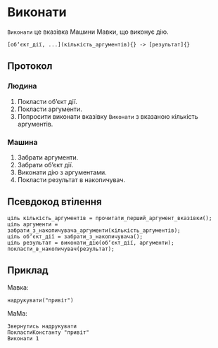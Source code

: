 # Виконати

`Виконати` <keyword>це</keyword> вказівка <subject>Машини Мавки</subject>, що виконує дію.

```
[обʼєкт_дії, ...](кількість_аргументів){} -> [результат]{}
```

## Протокол

### Людина

1. Покласти обʼєкт дії.
2. Покласти аргументи.
3. Попросити виконати вказівку `Виконати` з вказаною кількість аргументів.

### Машина

1. Забрати аргументи.
2. Забрати обʼєкт дії.
3. Виконати дію з аргументами.
4. Покласти результат в накопичувач.

## Псевдокод втілення

```ціль
ціль кількість_аргументів = прочитати_перший_аргумент_вказівки();
ціль аргументи = забрати_з_накопичувача_аргументи(кількість_аргументів);
ціль обʼєкт_дії = забрати_з_накопичувача();
ціль результат = виконати_дію(обʼєкт_дії, аргументи);
покласти_в_накопичувач(результат);
```

## Приклад

<subject>Мавка</subject>:

```мавка
надрукувати("привіт")
```

<subject>МаМа</subject>:

```мама
Звернутись надрукувати
ПокластиКонстанту "привіт"
Виконати 1
```